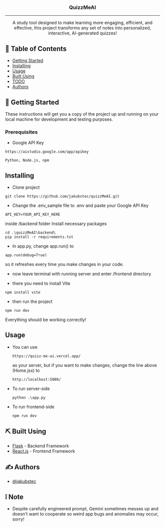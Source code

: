 <h3 align="center">QuizzMeAI</h3>

<div align="center">
</div>

---

<p align="center"> A study tool designed to make learning more engaging, efficient, and effective, this project transforms any set of notes into personalized, interactive, AI-generated quizzes!
    <br> 
</p>

## 📝 Table of Contents
- [Getting Started](#getting_started)
- [Installing](#installing)
- [Usage](#usage)
- [Built Using](#built_using)
- [TODO](/TODO.md)
- [Authors](#authors)

## 🏁 Getting Started <a name = "getting_started"></a>
These instructions will get you a copy of the project up and running on your local machine for development and testing purposes.

### Prerequisites

- Google API Key 
```
https://aistudio.google.com/app/apikey
```

```
Python, Node.js, npm 
```

## Installing <a name = "installing"></a>
- Clone project
```
git clone https://github.com/jakubstec/quizzMeAI.git
```

- Change the .env_sample file to .env and paste your Google API Key
```
API_KEY=YOUR_API_KEY_HERE
```

inside /backend folder
Install necessary packages
```
cd .\quizzMeAI\backend\
pip install -r requirements.txt
```

- In app.py, change app.run() to
```
app.run(debug=True)
```
so it refreshes every time you make changes in your code.

- now leave terminal with running server and enter /frontend directory

- there you need to install Vite
```
npm install vite
```
- then run the project

```
npm run dev
```

Everything should be working correctly!

## Usage <a name = "usage"></a>
- You can use
  ```
  https://quizz-me-ai.vercel.app/
  ```
  as your server, but if you want to make changes, change the line above (Home.jsx) to
  ```
  http://localhost:5000/
  ```
- To run server-side
  ```
  python .\app.py
  ```
- To run frontend-side
  ```
  npm run dev
  ```

## ⛏️ Built Using <a name = "built_using"></a>
- [Flask](https://flask.palletsprojects.com/en/stable/) - Backend Framework
- [React.js](https://react.dev/) - Frontend Framework

## ✍️ Authors <a name = "authors"></a>
- [@jakubstec](https://github.com/jakubstec)

## ❕ Note
- Despite carefully engineered prompt, Gemini sometimes messes up and doesn't want to cooperate so weird app bugs and anomalies may occur, sorry!
